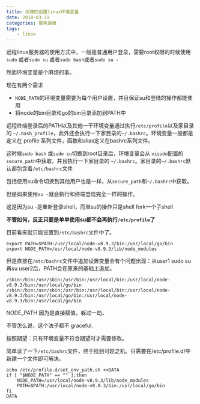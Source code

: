 ```yaml
---
title: 优雅的设置linux环境变量
date: 2018-03-31
categories: 服务运维
tags:
	- linux
---
```


远程linux服务器的使用方式中，一般是普通用户登录，需要root权限的时候使用 `sudo` 或者`sudo su` 或者`sudo bash`或者`sudo su -`

然而环境变量是个麻烦的事。

<!--more-->

现在有两个需求
- `NODE_PATH`的环境变量需要为每个用户设置，并且保证su和登陆的操作都能使用
- 将node的bin目录和go的bin目录添加到PATH中

远程终端登录后的PATH以及其他一干环境变量通过执行`/etc/profile`以及家目录的 `~/.bash_profile`，此外还会执行一下家目录的`~/.bashrc`。环境变量一般都是定义在 profile 系列文件，函数和alias定义在bashrc系列文件。

这时候`sudo bash` 或`sudo su`切换到root目录后，环境变量会从 `visudo`配置的`secure_path`中获取，并且执行一下家目录的 `~/.bashrc`。家目录的`~/.bashrc`默认都包含着`/etc/bashrc`文件

包括使用su命令切换到其他用户也是一样，从`secure_path`和`~/.bashrc`中获取。

但是如果使用`su -`就会执行和终端登陆完全一样的操作。

这是因为su -是重新登录shell，而单su的操作只是shell fork一个子shell

**不管如何，反正只要是单单使用su都不会再执行`/etc/profile`了**

目前看来就只能设置到`/etc/bashrc`文件中了。

```
export PATH=$PATH:/usr/local/node-v8.9.3/bin:/usr/local/go/bin
export NODE_PATH=/usr/local/node-v8.9.3/lib/node_modules
```

但是直接在`/etc/bashrc`文件中追加设置变量会有个问题出现：从user1 sudo su再su user2后，PATH会在原来的基础上追加。
```
/sbin:/bin:/usr/sbin:/usr/bin:/usr/local/bin:/usr/local/node-v8.9.3/bin:/usr/local/go/bin
/sbin:/bin:/usr/sbin:/usr/bin:/usr/local/bin:/usr/local/node-v8.9.3/bin:/usr/local/go/bin:/usr/local/node-v8.9.3/bin:/usr/local/go/bin
```
NODE_PATH 因为是直接赋值，躲过一劫。

不管怎么说，这个法子都不 graceful.

按照期望：只有环境变量不符合期望时才需要修改。

简单读了一下`/etc/bashrc`文件，终于找到可趁之机。只需要在/etc/profile.d/中新建一个文件即可解决。
```
echo /etc/profile.d/set_env_path.sh <<DATA
if [ "$NODE_PATH" == "" ];then
	NODE_PATH=/usr/local/node-v8.9.3/lib/node_modules
	PATH=$PATH:/usr/local/node-v8.9.3/bin:/usr/local/go/bin
fi
DATA
```



